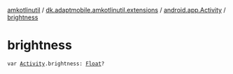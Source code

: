 [amkotlinutil](../../index.md) / [dk.adaptmobile.amkotlinutil.extensions](../index.md) / [android.app.Activity](index.md) / [brightness](brightness.md)

# brightness

`var `[`Activity`](https://developer.android.com/reference/android/app/Activity.html)`.brightness: `[`Float`](https://kotlinlang.org/api/latest/jvm/stdlib/kotlin/-float/index.html)`?`